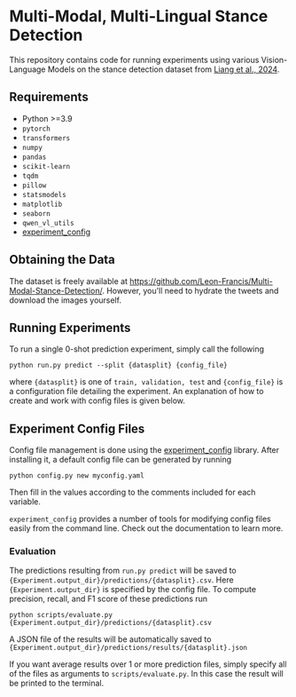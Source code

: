 # Multi-Modal, Multi-Lingual Stance Detection

This repository contains code for running experiments using various Vision-Language Models
on the stance detection dataset from [Liang et al., 2024](https://arxiv.org/abs/2402.14298).

## Requirements

 - Python >=3.9
 - `pytorch`
 - `transformers`
 - `numpy`
 - `pandas`
 - `scikit-learn`
 - `tqdm`
 - `pillow`
 - `statsmodels`
 - `matplotlib`
 - `seaborn`
 - `qwen_vl_utils`
 - [experiment\_config](https://github.com/jvasilakes/experiment-config)


## Obtaining the Data


The dataset is freely available at https://github.com/Leon-Francis/Multi-Modal-Stance-Detection/.
However, you'll need to hydrate the tweets and download the images yourself.
 
  

## Running Experiments

To run a single 0-shot prediction experiment, simply call the following

```
python run.py predict --split {datasplit} {config_file}
```

where `{datasplit}` is one of `train, validation, test` and `{config_file}`
is a configuration file detailing the experiment. An explanation of how to create
and work with config files is given below.


## Experiment Config Files

Config file management is done using the [experiment\_config](https://github.com/jvasilakes/experiment-config) library.
After installing it, a default config file can be generated by running

```
python config.py new myconfig.yaml
```

Then fill in the values according to the comments included for each variable.


`experiment_config` provides a number of tools for modifying config files easily from the command line.
Check out the documentation to learn more.


### Evaluation

The predictions resulting from `run.py predict` will be saved to `{Experiment.output_dir}/predictions/{datasplit}.csv`.
Here `{Experiment.output_dir}` is specified by the config file. To compute precision, recall, and F1 score of these
predictions run

```
python scripts/evaluate.py {Experiment.output_dir}/predictions/{datasplit}.csv
```

A JSON file of the results will be automatically saved to `{Experiment.output_dir}/predictions/results/{datasplit}.json`

If you want average results over 1 or more prediction files, simply specify all of the files as arguments to
`scripts/evaluate.py`. In this case the result will be printed to the terminal.
